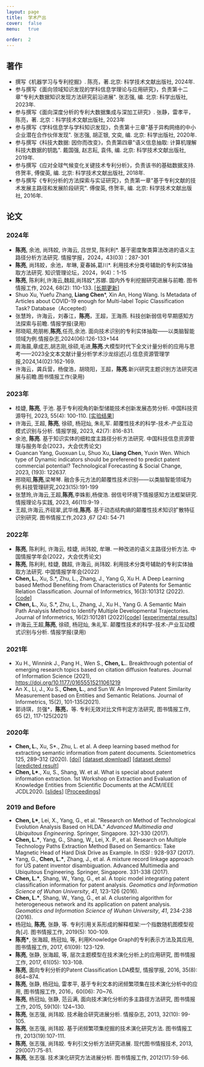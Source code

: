 ```yaml
---
layout: page
title:  学术产出
cover:  false
menu:   true

order:  2
---
```

## 著作
* 撰写《机器学习与专利挖掘》. 陈亮，著.北京: 科学技术文献出版社, 2024年.
* 参与撰写《面向领域知识发现的学科信息学理论与应用研究》，负责第十二章"专利大数据知识发现方法研究前沿进展".  张志强, 编. 北京: 科学出版社, 2023年.
* 参与撰写《面向深度分析的专利大数据集成与深加工研究》. 张静，雷孝平，陈亮，著. 北京：科学技术文献出版社, 2023年
* 参与撰写《学科信息学与学科知识发现》，负责第十三章"基于异构网络的中小企业潜在合作伙伴发现".  张志强, 胡正银, 文奕, 编. 北京: 科学出版社, 2020年.
* 参与撰写《科技大数据: 因你而改变》，负责第四章"语义信息抽取: 计算机理解科技大数据的钥匙".  戴国强, 赵志耘, 袁伟, 编. 北京: 科学技术文献出版社, 2019年.
* 参与撰写《应对全球气候变化关键技术专利分析》，负责该书的基础数据支持.  佟贺丰, 傅俊英, 编. 北京: 科学技术文献出版社, 2018年.
* 参与撰写《专利分析的方法探索与实证研究》，负责第一章"基于专利文献的技术发展主路径和发展阶段研究". 傅俊英, 佟贺丰, 编. 北京: 科学技术文献出版社, 2016年. 

## 论文
### **2024年**
* **陈亮**, 余池, 尚玮姣, 许海云, 吕世炅, 陈利利*. 基于密度聚类算法改进的语义主路径分析方法研究. 情报学报，2024，43(03)：287-301
* **陈亮**,  尚玮姣，余池，牟琳, 夏春姊,葛川*. 利用技术分类号辅助的专利实体抽取方法研究. 知识管理论坛，2024，9(4)：1-15
* **陈亮**, 陈利利,许海云,魏超,尚玮姣*,苏娜. 国内外专利挖掘研究进展与前瞻. 图书情报工作,  2024, 68(2): 110-133. [[长期更新](https://awesome-patent-mining.github.io/PatentMiningSurvey-paper/)]
* Shuo Xu, Yuefu Zhang, **Liang Chen***, Xin An, Hong Wang. Is Metadata of Articles about COVID-19 enough for Multi-label Topic Classification Task? Database（Accepted）
* 张慧玲，许海云，刘春江，**陈亮**，王超，王海燕. 科技创新弱信号早期感知方法探索与前瞻. 情报学报(录用)
* 邢晓昭,苑朋彬,**陈亮**,任亮,余池. 面向技术识别的专利实体抽取——以类脑智能领域为例.情报杂志,2024(06):126-133+144
* 周海晨,章成志,胡志刚,徐硕,毛进,**陈亮**.大模型时代下全文计量分析的应用与思考——2023全文本文献计量分析学术沙龙综述[J].信息资源管理学报,2024,14(02):162-169. 
* 许海云，龚兵营，杨俊浩，胡晓阳，王超，**陈亮**.新兴研究主题识别方法研究进展与前瞻.图书情报工作(录用)
### **2023年**
* 桂婕, **陈亮**, 于池. 基于专利视角的新型储能技术创新发展态势分析. 中国科技资源导刊, 2023, 55(4): 100-110. [[实验结果](https://awesome-patent-mining.github.io/energyStorage-paper/)]
* 许海云, 王超, **陈亮**, 徐硕, 杨冠灿, 朱礼军. 颠覆性技术的科学-技术-产业互动模式识别与分析. 情报学报, 2023, 42(7): 816-831. 
* 余池, **陈亮**. 基于知识实体的细粒度主路径分析方法研究. 中国科技信息资源管理与服务年会(2023，大会优秀论文)
* Guancan Yang, Guoxuan Lu, Shuo Xu, **Liang Chen**, Yuxin Wen. Which type of Dynamic indicators should be preferered to predict patent commercial potential? Technological Forecasting & Social Change, 2023, (193): 122637. 
* 邢晓昭,**陈亮**,梁琴琴. 融合多元方法的颠覆性技术识别——以类脑智能领域为例.科技管理研究,2023(15):191-199
* 张慧玲,许海云,王超,**陈亮**,李姝影,杨俊浩. 弱信号环境下情报感知方法框架研究. 情报理论与实践, 2023, 46(11):9-19 .
* 王超,许海云,齐砚翠,武华维,**陈亮**. 基于动态结构熵的颠覆性技术知识扩散特征识别研究. 图书情报工作,2023 ,67 (24): 54-71 
### **2022年**
* **陈亮**, 陈利利, 许海云, 桂婕, 尚玮姣, 牟琳. 一种改进的语义主路径分析方法. 中国情报学年会(2022，大会优秀论文)
* **陈亮**, 陈利利, 桂婕, 魏超, 许海云, 尚玮姣. 利用技术分类号辅助的专利实体抽取方法研究. 中国情报学年会(2022)
* **Chen, L.**, Xu, S.*, Zhu, L., Zhang, J., Yang G, Xu H.  A Deep Learning based Method Benefiting from Characteristics of Patents for Semantic Relation Classification. Journal of Informetrics, 16(3):101312 (2022). [[code](https://github.com/awesome-patent-mining/BiGRU-HAN-GCN)]
* **Chen, L.**, Xu, S.*, Zhu, L., Zhang, J., Xu H., Yang G.  A Semantic Main Path Analysis Method to Identify Multiple Developmental Trajectories. Journal of Informetrics, 16(2):101281 (2022)[[code](https://github.com/awesome-patent-mining/sMPA-documentation)] [[experimental results](https://awesome-patent-mining.github.io/sMPA-paper/)]
* 许海云,王超,**陈亮**, 徐硕, 杨冠灿, 朱礼军. 颠覆性技术的科学-技术-产业互动模式识别与分析. 情报学报(录用)
### **2021年**
* Xu H., Winnink J., Pang H., Wen S., **Chen, L.**. Breakthrough potential of emerging research topics based on citation diffusion features. Journal of Information Science (2021), https://doi.org/10.1177/01655515211061219
* An X., Li, J., Xu S., **Chen, L.**, and Sun W. An Improved Patent Similarity Measurement based on Entities and Semantic Relations. Journal of Informetrics, 15(2), 101-135(2021).
* 郭诗琪，贠强\*，**陈亮**，等. 专利无效对比文件判定方法研究, 图书情报工作, 65 (2), 117-125(2021)  
### **2020年**
* **Chen, L.**, Xu, S*., Zhu, L. et al. A deep learning based method for  extracting semantic information from patent documents. Scientometrics  125, 289–312 (2020).  [[doi](https://doi.org/10.1007/s11192-020-03634-y)] [[dataset download](https://github.com/awesome-patent-mining/TFH_Annotated_Dataset)] [[dataset demo](http://121.36.92.58:8001)]  [[predicted result](http://121.36.92.58:8002)]
* **Chen, L\***., Xu, S., Shang, W. et al. What is special about patent information extraction. 1st Workshop on Extraction and Evaluation of Knowledge Entities from Scientific Documents at the ACM/IEEE JCDL2020. [[slides](https://eeke2020.github.io/slides/Patent%20information%20extraction.pdf)] [[Proceedings](http://ceur-ws.org/Vol-2658/)]

### **2019 and Before**
* **Chen, L\***, Lei, X., Yang, G., et al. "Research on Method of Technological Evolution Analysis Based on HLDA." *Advanced Multimedia and Ubiquitous Engineering*. Springer, Singapore. 321-330 (2017).
* **Chen, L.\***, Yang, G., Shang, W., Lei, X. P., et al. Research on Multiple Technology Paths Extraction Method Based on Semantics: Take Magnetic Head of Hard Disk Drive as Example. In *ISSI* : 928-937 (2017).
* Yang, G., **Chen, L.\***, Zhang, J., et al. A mixture record linkage approach for US patent inventor disambiguation. Advanced Multimedia and Ubiquitous Engineering. Springer, Singapore. 331-338 (2017).
* **Chen, L.\***, Shang, W., Yang, G., et al. A topic model integrating patent classification information for patent analysis. *Geomatics and Information Science of Wuhan University*, *41*, 123-126 (2016).
* **Chen, L.\***, Shang, W., Yang, G., et al. A clustering algorithm for heterogeneous network and its application on patent analysis. *Geomatics and Information Science of Wuhan University*, *41*, 234-238 (2016).
* 杨冠灿, **陈亮**, 张静, 等. 专利引用关系形成的解释框架:一个指数随机图模型视角[J]. 图书情报工作, 2019(5): 100-109.
* **陈亮\***, 张海超, 杨冠灿, 等, 利用Knowledge Graph的专利表示方法及其应用, 图书情报工作, 2017, 61(09): 123-129.
* **陈亮**, 张静, 张海超, 等, 层次主题模型在技术演化分析上的应用研究, 图书情报工作, 2017, 61(05): 103-108.
* **陈亮**, 面向专利分析的Patent Classification LDA模型, 情报学报, 2016, 35(8): 864~874.
* **陈亮**, 张静, 杨冠灿, 雷孝平, 基于专利文本的闭频繁项集在技术演化分析中的应用, 图书情报工作, 2016，60(06): 70~76.
* **陈亮**, 杨冠灿, 张静, 范云满, 面向技术演化分析的多主路径方法研究, 图书情报工作, 2015, 59(10): 124~130.
* **陈亮**, 张志强, 尚玮姣. 技术融合研究进展分析. 情报杂志, 2013, 32(10): 99-105.
* **陈亮**, 张志强, 尚玮姣. 基于闭频繁项集挖掘的技术演化研究方法. 图书情报工作, 2013(19):107-111.
* **陈亮**, 张志强, 尚玮姣. 专利引文分析方法研究进展. 现代图书情报技术, 2013, 29(007):75-81.
* **陈亮**, 张志强. 技术演化研究方法进展分析. 图书情报工作, 2012(17):59-66.




